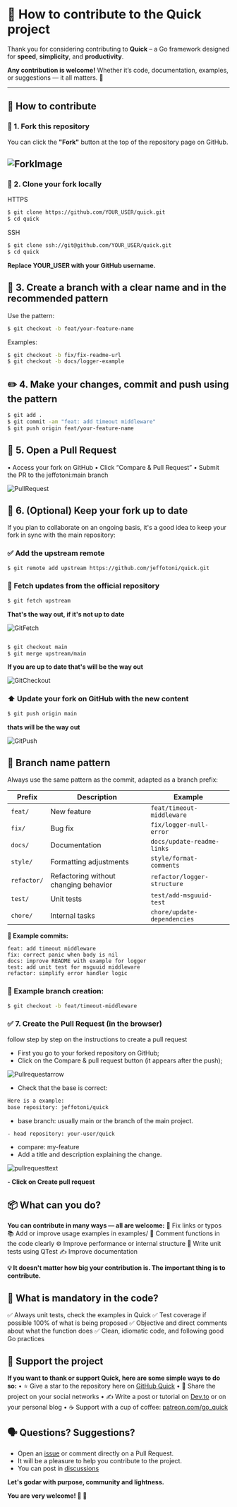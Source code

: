 # 🤝 How to contribute to the Quick project

Thank you for considering contributing to **Quick** – a Go framework designed for **speed**, **simplicity**, and **productivity**.

**Any contribution is welcome!** Whether it’s code, documentation, examples, or suggestions — it all matters. 💚

---

## 🚀 How to contribute

### 🔧 1. Fork this repository

You can click the **"Fork"** button at the top of the repository page on GitHub.

![ForkImage](/fork.png)
---

### 🌱 2. Clone your fork locally

HTTPS
```bash
$ git clone https://github.com/YOUR_USER/quick.git
$ cd quick
```
SSH
```bash
$ git clone ssh://git@github.com/YOUR_USER/quick.git
$ cd quick
```

**Replace YOUR_USER with your GitHub username.**

## 🌿 3. Create a branch with a clear name and in the recommended pattern

Use the pattern:

```bash
$ git checkout -b feat/your-feature-name
```

Examples:

```bash
$ git checkout -b fix/fix-readme-url
$ git checkout -b docs/logger-example
```

## ✏️ 4. Make your changes, commit and push using the pattern

```bash
$ git add . 
$ git commit -am "feat: add timeout middleware"
$ git push origin feat/your-feature-name
```

## 🔁 5. Open a Pull Request

• Access your fork on GitHub
• Click “Compare & Pull Request”
• Submit the PR to the jeffotoni:main branch

![PullRequest](/pullrequest.png)

## 🔄 6. (Optional) Keep your fork up to date

If you plan to collaborate on an ongoing basis, it's a good idea to keep your fork in sync with the main repository:

### ✅ Add the upstream remote

```bash
$ git remote add upstream https://github.com/jeffotoni/quick.git
```

### 🔄 Fetch updates from the official repository

```bash
$ git fetch upstream
```
**That's the way out, if it's not up to date**



![GitFetch](/Fetch.png)

```bash

$ git checkout main
$ git merge upstream/main
```
**If you are up to date that's will be the way out**

![GitCheckout](/checkout-main.png)


### ⬆️ Update your fork on GitHub with the new content

```bash
$ git push origin main
```

**thats will be the way out**

![GitPush](/GitPush.png)

## 🌱 Branch name pattern

Always use the same pattern as the commit, adapted as a branch prefix:

| Prefix | Description | Example |
|---------------|----------------------------------------|------------------------------------|
| `feat/` | New feature | `feat/timeout-middleware` |
| `fix/` | Bug fix | `fix/logger-null-error` |
| `docs/` | Documentation | `docs/update-readme-links` |
| `style/` | Formatting adjustments | `style/format-comments` |
| `refactor/` | Refactoring without changing behavior | `refactor/logger-structure` |
| `test/` | Unit tests | `test/add-msguuid-test` |
| `chore/` | Internal tasks | `chore/update-dependencies` |

**📌 Example commits:**

    feat: add timeout middleware
    fix: correct panic when body is nil
    docs: improve README with example for logger
    test: add unit test for msguuid middleware
    refactor: simplify error handler logic

### 📌 Example branch creation:

```bash
$ git checkout -b feat/timeout-middleware
```
### ✅ 7. Create the Pull Request (in the browser)
follow step by step on the  instructions to create a pull request
 - First you go to your forked repository on GitHub;
 - Click on the Compare & pull request button (it appears after the push);
  
  ![Pullrequestarrow](/PullReuqestArrow.png)
 
 - Check that the base is correct:
 ```bash
 Here is a example:
 base repository: jeffotoni/quick
 ```
 - base branch: usually main or the branch of the main project.
 ```bash
 - head repository: your-user/quick
 ```
 - compare: my-feature
 - Add a title and description explaining the change.

 ![pullrequesttext](/pullrequesttext.png)

**- Click on Create pull request**


## 📦 What can you do?

**You can contribute in many ways — all are welcome:**
🐞 Fix links or typos
📚 Add or improve usage examples in examples/
💬 Comment functions in the code clearly
⚙️ Improve performance or internal structure
🧪 Write unit tests using QTest
✍️ Improve documentation

**💡 It doesn't matter how big your contribution is. The important thing is to contribute.**

## 🧪 What is mandatory in the code? 
✅ Always unit tests, check the examples in Quick
✅ Test coverage if possible 100% of what is being proposed
✅ Objective and direct comments about what the function does
✅ Clean, idiomatic code, and following good Go practices

## 💚 Support the project

**If you want to thank or support Quick, here are some simple ways to do so:**
• ⭐ Give a star to the repository here on [GitHub Quick](https://github.com/jeffotoni/quick)
• 📢 Share the project on your social networks
• ✍️ Write a post or tutorial on [Dev.to](https://dev.to) or on your personal blog
• ☕ Support with a cup of coffee: [patreon.com/go_quick](https://patreon.com/go_quick)

## 🗣️ Questions? Suggestions?

- Open an [issue](https://github.com/jeffotoni/quick/issues) or comment directly on a Pull Request.
- It will be a pleasure to help you contribute to the project.
- You can post in [discussions](https://github.com/jeffotoni/quick/discussions)

**Let's **godar** with purpose, community and lightness.**

**You are very welcome! 🚀 💚**